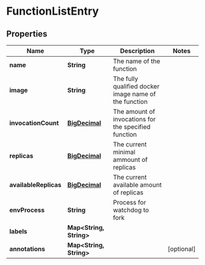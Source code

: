 
# FunctionListEntry

## Properties
Name | Type | Description | Notes
------------ | ------------- | ------------- | -------------
**name** | **String** | The name of the function | 
**image** | **String** | The fully qualified docker image name of the function | 
**invocationCount** | [**BigDecimal**](BigDecimal.md) | The amount of invocations for the specified function | 
**replicas** | [**BigDecimal**](BigDecimal.md) | The current minimal ammount of replicas | 
**availableReplicas** | [**BigDecimal**](BigDecimal.md) | The current available amount of replicas | 
**envProcess** | **String** | Process for watchdog to fork | 
**labels** | **Map&lt;String, String&gt;** |  | 
**annotations** | **Map&lt;String, String&gt;** |  |  [optional]



